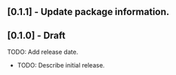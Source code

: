 ## [0.1.1] - Update package information.
## [0.1.0] - Draft
TODO: Add release date.
* TODO: Describe initial release.
